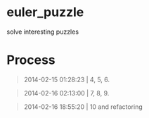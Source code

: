 euler_puzzle
============

solve interesting puzzles

Process
=======

> 2014-02-15 01:28:23 | 4, 5, 6.

> 2014-02-16 02:13:00 | 7, 8, 9.

> 2014-02-16 18:55:20 | 10 and refactoring
